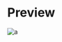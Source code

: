 # Preview 
![a](https://github.com/Eazvy/UILibs/blob/main/Librarys/LinoriaRewrite/LinoraRewritePreview.png?raw=true)
